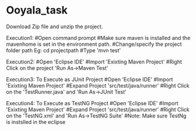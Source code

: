 # Ooyala_task

Download Zip file and unzip the project.

Execution1:
#Open command prompt
#Make sure maven is installed and the mavenhome is set in the environment path.
#Change/specify the project folder path
Eg: cd projectpath
#Type 'mvn test'

Execution2:
#Open 'Eclipse IDE'
#Import 'Exixting Maven Project'
#Right Click on the project 'Run As->Maven Test'

Execution3: To Execute as JUnit Project
#Open 'Eclipse IDE'
#Import 'Exixting Maven Project'
#Expand Project 'src/test/java/runner'
#Right Click on the 'TestRunner.java' and 'Run As->JUnit Test'

Execution4: To Execute as TestNG Project
#Open 'Eclipse IDE'
#Import 'Exixting Maven Project'
#Expand Project 'src/test/java/runner'
#Right Click on the 'TestNG.xml' and 'Run As->TestNG Suite'
#Note: Make sure TestNg is instslled in the eclipse
